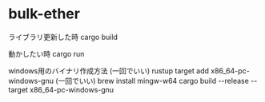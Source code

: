 # bulk-ether

ライブラリ更新した時
cargo build

動かしたい時
cargo run


windows用のバイナリ作成方法
(一回でいい)
rustup target add x86_64-pc-windows-gnu
(一回でいい)
brew install mingw-w64
cargo build --release --target x86_64-pc-windows-gnu
